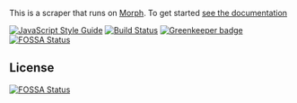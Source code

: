 This is a scraper that runs on [Morph](https://morph.io). To get started [see the documentation](https://morph.io/documentation)

[![JavaScript Style Guide](https://img.shields.io/badge/code_style-standard-brightgreen.svg)](https://standardjs.com)
[![Build Status](https://travis-ci.org/DoomyTheFroomy/Crawl_Rubgy_News.svg?branch=develop)](https://travis-ci.org/DoomyTheFroomy/Crawl_Rubgy_News)
[![Greenkeeper badge](https://badges.greenkeeper.io/DoomyTheFroomy/Crawl_Rubgy_News.svg)](https://greenkeeper.io/)[![FOSSA Status](https://app.fossa.io/api/projects/git%2Bhttps%3A%2F%2Fgithub.com%2FDoomyTheFroomy%2FCrawl_Rubgy_News.svg?type=shield)](https://app.fossa.io/projects/git%2Bhttps%3A%2F%2Fgithub.com%2FDoomyTheFroomy%2FCrawl_Rubgy_News?ref=badge_shield)


## License
[![FOSSA Status](https://app.fossa.io/api/projects/git%2Bhttps%3A%2F%2Fgithub.com%2FDoomyTheFroomy%2FCrawl_Rubgy_News.svg?type=large)](https://app.fossa.io/projects/git%2Bhttps%3A%2F%2Fgithub.com%2FDoomyTheFroomy%2FCrawl_Rubgy_News?ref=badge_large)